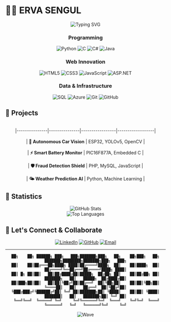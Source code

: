 # 👩‍💻 ERVA SENGUL 

<div align="center">
  <img src="https://readme-typing-svg.herokuapp.com?font=Fira+Code&size=22&duration=3000&pause=1000&color=E91E63&center=true&vCenter=true&width=600&lines=Computer+Engineering+Student+%F0%9F%92%BB" alt="Typing SVG" />
</div>


<div align="center">

###  Programming 
![Python](https://img.shields.io/badge/Python-E91E63?style=for-the-badge&logo=python&logoColor=white)
![C](https://img.shields.io/badge/C-FF6B9D?style=for-the-badge&logo=c&logoColor=white)
![C#](https://img.shields.io/badge/C%23-C2185B?style=for-the-badge&logo=c-sharp&logoColor=white)
![Java](https://img.shields.io/badge/Java-AD1457?style=for-the-badge&logo=java&logoColor=white)

### Web Innovation
![HTML5](https://img.shields.io/badge/HTML5-E91E63?style=for-the-badge&logo=html5&logoColor=white)
![CSS3](https://img.shields.io/badge/CSS3-FF6B9D?style=for-the-badge&logo=css3&logoColor=white)
![JavaScript](https://img.shields.io/badge/JavaScript-C2185B?style=for-the-badge&logo=javascript&logoColor=white)
![ASP.NET](https://img.shields.io/badge/ASP.NET-AD1457?style=for-the-badge&logo=dotnet&logoColor=white)

###  Data & Infrastructure
![SQL](https://img.shields.io/badge/SQL-E91E63?style=for-the-badge&logo=mysql&logoColor=white)
![Azure](https://img.shields.io/badge/Microsoft_Azure-FF6B9D?style=for-the-badge&logo=microsoft-azure&logoColor=white)
![Git](https://img.shields.io/badge/Git-C2185B?style=for-the-badge&logo=git&logoColor=white)
![GitHub](https://img.shields.io/badge/GitHub-AD1457?style=for-the-badge&logo=github&logoColor=white)

</div>


## 🌟 Projects 

<div align="center">

 <br> |---------------|---------------|-----------------|------------------|</br>
<br> | **🤖 Autonomous Car Vision** | ESP32, YOLOv5, OpenCV | </br> 
<br> | **⚡ Smart Battery Monitor** | PIC16F877A, Embedded C | </br> 
<br> | **🛡️ Fraud Detection Shield** | PHP, MySQL, JavaScript |</br> 
<br> | **🌤️ Weather Prediction AI** | Python, Machine Learning | </br> 

</div>

## 💫 Statistics

<div align="center">
  <img src="https://github-readme-stats.vercel.app/api?username=ervasengul&show_icons=true&theme=dracula&hide_border=true&bg_color=0D1117&title_color=E91E63&icon_color=FF6B9D&text_color=FFFFFF" alt="GitHub Stats" />
</div>

<div align="center">
  <img src="https://github-readme-stats.vercel.app/api/top-langs/?username=ervasengul&layout=compact&theme=dracula&hide_border=true&bg_color=0D1117&title_color=E91E63&text_color=FFFFFF" alt="Top Languages" />
</div>

## 💌 Let's Connect & Collaborate

<div align="center">

[![LinkedIn](https://img.shields.io/badge/LinkedIn-E91E63?style=for-the-badge&logo=linkedin&logoColor=white)](https://www.linkedin.com/in/erva-şengül-016945237/)
[![GitHub](https://img.shields.io/badge/GitHub-FF6B9D?style=for-the-badge&logo=github&logoColor=white)](https://github.com/ervasengul)
[![Email](https://img.shields.io/badge/Email-C2185B?style=for-the-badge&logo=gmail&logoColor=white)](mailto:ervasengul004@gmail.com)

---


```
██╗    ██╗ ██████╗ ███╗   ███╗███████╗███╗   ██╗    ██╗███╗   ██╗    ███████╗████████╗███████╗███╗   ███╗
██║    ██║██╔═══██╗████╗ ████║██╔════╝████╗  ██║    ██║████╗  ██║    ██╔════╝╚══██╔══╝██╔════╝████╗ ████║
██║ █╗ ██║██║   ██║██╔████╔██║█████╗  ██╔██╗ ██║    ██║██╔██╗ ██║    ███████╗   ██║   █████╗  ██╔████╔██║
██║███╗██║██║   ██║██║╚██╔╝██║██╔══╝  ██║╚██╗██║    ██║██║╚██╗██║    ╚════██║   ██║   ██╔══╝  ██║╚██╔╝██║
╚███╔███╔╝╚██████╔╝██║ ╚═╝ ██║███████╗██║ ╚████║    ██║██║ ╚████║    ███████║   ██║   ███████╗██║ ╚═╝ ██║
 ╚══╝╚══╝  ╚═════╝ ╚═╝     ╚═╝╚══════╝╚═╝  ╚═══╝    ╚═╝╚═╝  ╚═══╝    ╚══════╝   ╚═╝   ╚══════╝╚═╝     ╚═╝
```

</div>

<div align="center">
  
  ![Wave](https://raw.githubusercontent.com/mayhemantt/mayhemantt/Update/svg/Bottom.svg)
  
</div>

